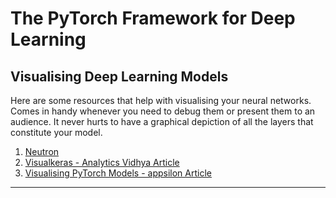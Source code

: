 # The PyTorch Framework for Deep Learning

## Visualising Deep Learning Models

Here are some resources that help with visualising your neural networks. Comes in handy whenever you need to debug them or present them to an audience. It never hurts to have a graphical depiction of all the layers that constitute your model.

1. [Neutron](https://netron.app/)
2. [Visualkeras - Analytics Vidhya Article](https://www.analyticsvidhya.com/blog/2022/03/visualize-deep-learning-models-using-visualkeras/)
3. [Visualising PyTorch Models - appsilon Article](https://appsilon.com/visualize-pytorch-neural-networks/)

---
